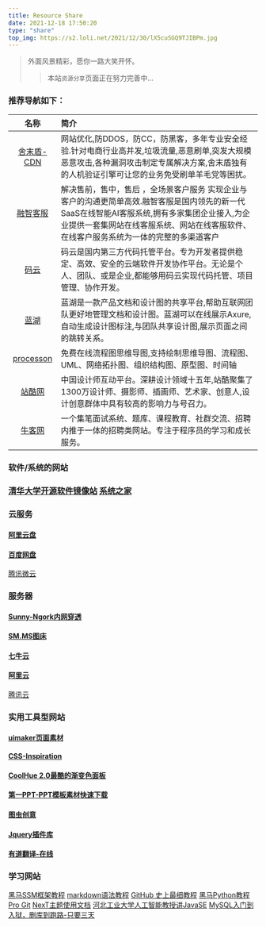 ```yaml
---
title: Resource Share
date: 2021-12-18 17:50:20
type: "share"
top_img: https://s2.loli.net/2021/12/30/lX5cuSGQ9TJIBPm.jpg
---
```

> 外面风景精彩，愿你一路大笑开怀。
>>本站`资源分享`页面正在努力完善中...

### 推荐导航如下：


| 名称 | 简介 |
| :----:| :---- |
| [舍末盾-CDN][26] | 网站优化,防DDOS，防CC，防黑客，多年专业安全经验.针对电商行业高并发,垃圾流量,恶意刷单,突发大规模恶意攻击,各种漏洞攻击制定专属解决方案,舍末盾独有的人机验证引擎可让您的业务免受刷单羊毛党等困扰。 |
| [融智客服][27] | 解决售前，售中，售后 ，全场景客户服务 实现企业与客户的沟通更简单高效.融智客服是国内领先的新一代SaaS在线智能AI客服系统,拥有多家集团企业接入,为企业提供一套集网站在线客服系统、网站在线客服软件、在线客户服务系统为一体的完整的多渠道客户 |
| [码云][28] | 码云是国内第三方代码托管平台。专为开发者提供稳定、高效、安全的云端软件开发协作平台。无论是个人、团队、或是企业,都能够用码云实现代码托管、项目管理、协作开发。 | 
| [蓝湖][29] | 蓝湖是一款产品文档和设计图的共享平台,帮助互联网团队更好地管理文档和设计图。蓝湖可以在线展示Axure,自动生成设计图标注,与团队共享设计图,展示页面之间的跳转关系。 | 
| [processon][30] | 免费在线流程图思维导图,支持绘制思维导图、流程图、UML、网络拓扑图、组织结构图、原型图、时间轴 |  
| [站酷网][31] | 中国设计师互动平台。深耕设计领域十五年,站酷聚集了1300万设计师、摄影师、插画师、艺术家、创意人,设计创意群体中具有较高的影响力与号召力。 | 
| [牛客网][32] | 一个集笔面试系统、题库、课程教育、社群交流、招聘内推于一体的招聘类网站。专注于程序员的学习和成长服务。 | 


### 软件/系统的网站


### [清华大学开源软件镜像站][1]  [系统之家][4]


### 云服务

#### [阿里云盘][2] 

#### [百度网盘][12]

 [腾讯微云][13]


### 服务器


#### [Sunny-Ngork内网穿透][3] 

#### [SM.MS图床][22] 
 
#### [七牛云][23] 
 
 
#### [阿里云][24] 
 
 
[腾讯云][25]




### 实用工具型网站


#### [uimaker页面素材][5] 

#### [CSS-Inspiration][6] 

#### [CoolHue 2.0最酷的渐变色面板][7] 

#### [第一PPT-PPT模板素材快速下载][14] 

#### [图虫创意][15]

#### [Jquery插件库][16]

#### [有道翻译-在线][19]



### 学习网站



[黑马SSM框架教程][8] 
[markdown语法教程][9] 
[GitHub 史上最细教程][10] 
[黑马Python教程][11] 
[Pro Git][17] 
[NexT主题使用文档][18] 
[河北工业大学人工智能教授讲JavaSE][20]
[MySQL入门到入狱，删库到跑路-只要三天][21]



[1]: https://mirrors.tuna.tsinghua.edu.cn/anaconda/archive/
[2]: https://mirrors.tuna.tsinghua.edu.cn/anaconda/archive/
[3]: https://www.ngrok.cc/login.html
[4]: http://www.xitongzhijia.net/soft/
[5]: http://www.uimaker.com/uimakerdown/logindesign/
[6]: https://chokcoco.github.io/CSS-Inspiration/#/./cssdoodle/bg-artist-clippath
[7]: https://webkul.github.io/coolhue/
[8]: https://www.bilibili.com/video/BV1WZ4y1P7Bp?p=25
[9]: https://www.bilibili.com/video/BV1B64y1s7Mu?p=2
[10]: https://www.bilibili.com/video/BV1Xx411m7kn?p=4
[11]: https://www.bilibili.com/video/BV1ex411x7Em?from=search&seid=10458905230524397212&spm_id_from=333.337.0.0
[12]: https://pan.baidu.com/
[13]: https://www.weiyun.com/
[14]: https://www.1ppt.com/
[15]: https://stock.tuchong.com/
[16]: https://www.jq22.com/
[17]: http://iissnan.com/progit/
[18]: http://theme-next.iissnan.com/getting-started.html
[19]: https://fanyi.youdao.com/
[20]: https://www.bilibili.com/video/BV1nZ4y1G7g1?p=1
[21]: https://www.bilibili.com/video/BV1GP4y1h7Zj?p=1
[22]: https://sm.ms/
[23]: https://www.qiniu.com/
[24]: https://www.aliyun.com/
[25]: https://cloud.tencent.com/product/cvm?from=13950
[26]: https://www.wafcloud.net/
[27]: https://www.aichat.net/
[28]: https://gitee.com          
[29]: https://lanhuapp.com/  
[30]: https://www.processon.com/
[31]: https://www.zcool.com.cn/discover
[32]: https://www.nowcoder.com/contestRoom